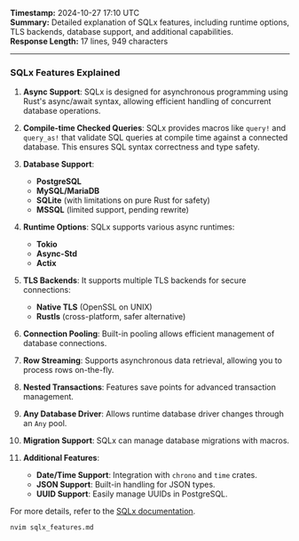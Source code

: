**Timestamp:** 2024-10-27 17:10 UTC  
**Summary:** Detailed explanation of SQLx features, including runtime options, TLS backends, database support, and additional capabilities.  
**Response Length:** 17 lines, 949 characters  

---

### SQLx Features Explained

1. **Async Support**: SQLx is designed for asynchronous programming using Rust's async/await syntax, allowing efficient handling of concurrent database operations.

2. **Compile-time Checked Queries**: SQLx provides macros like `query!` and `query_as!` that validate SQL queries at compile time against a connected database. This ensures SQL syntax correctness and type safety.

3. **Database Support**:
   - **PostgreSQL**
   - **MySQL/MariaDB**
   - **SQLite** (with limitations on pure Rust for safety)
   - **MSSQL** (limited support, pending rewrite)

4. **Runtime Options**: SQLx supports various async runtimes:
   - **Tokio**
   - **Async-Std**
   - **Actix**

5. **TLS Backends**: It supports multiple TLS backends for secure connections:
   - **Native TLS** (OpenSSL on UNIX)
   - **Rustls** (cross-platform, safer alternative)

6. **Connection Pooling**: Built-in pooling allows efficient management of database connections.

7. **Row Streaming**: Supports asynchronous data retrieval, allowing you to process rows on-the-fly.

8. **Nested Transactions**: Features save points for advanced transaction management.

9. **Any Database Driver**: Allows runtime database driver changes through an `Any` pool.

10. **Migration Support**: SQLx can manage database migrations with macros.

11. **Additional Features**:
    - **Date/Time Support**: Integration with `chrono` and `time` crates.
    - **JSON Support**: Built-in handling for JSON types.
    - **UUID Support**: Easily manage UUIDs in PostgreSQL.

For more details, refer to the [SQLx documentation](https://docs.rs/sqlx).

```bash
nvim sqlx_features.md
```
